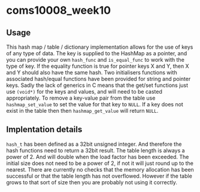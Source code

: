 # coms10008_week10

## Usage

This hash map / table / dictionary implementation allows for the use of keys of any type of data.
The key is supplied to the HashMap as a pointer, and you can provide your own `hash_func` and `is_equal_func` to work with the type of key.
If the equality function is true for pointer keys X and Y, then X and Y should also have the same hash.
Two initialisers functions with associated hash/equal functions have been provided for string and pointer keys.
Sadly the lack of generics in C means that the get/set functions just use `(void*)` for the keys and values, and will need to be casted appropriately.
To remove a key-value pair from the table use `hashmap_set_value` to set the value for that key to `NULL`.
If a key does not exist in the table then then `hashmap_get_value` will return `NULL`.

## Implentation details

`hash_t` has been defined as a 32bit unsigned integer. And therefore the hash functions need to return a 32bit result.
The table length is always a power of 2. And will double when the load factor has been exceeded.
The initial size does not need to be a power of 2, if not it will just round up to the nearest.
There are currently no checks that the memory allocation has been successful or that the table length has not overflowed.
However if the table grows to that sort of size then you are probably not using it correctly.
